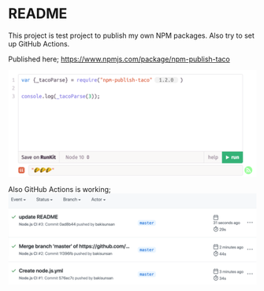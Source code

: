 # README

This project is test project to publish my own NPM packages.
Also try to set up GitHub Actions.

Published here;
https://www.npmjs.com/package/npm-publish-taco

![](./img/result.png)

Also GitHub Actions is working;
![](./img/actions.png)